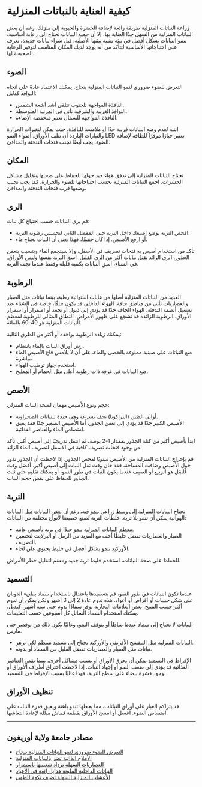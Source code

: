 # كيفية العناية بالنباتات المنزلية

زراعة النباتات المنزلية طريقة رائعة لإضافة الخضرة والحيوية إلى منزلك. رغم أن بعض النباتات المنزلية من السهل جدًا العناية بها، إلا أن جميع النباتات تحتاج إلى رعاية أساسية. تنمو النباتات بشكل أفضل في بيئة تشبه بيئتها الأصلية. قبل شراء نباتات جديدة، تعرف على احتياجاتها الأساسية لتتأكد من أنه يوجد لديك المكان المناسب لتوفير الرعاية الصحيحة لها.

## الضوء

التعرض للضوء ضروري لنمو النباتات المنزلية بنجاح. يمكنك الاعتماد عادةً على اتجاه النوافذ كدليل:

- النافذة المواجهة للجنوب تتلقى أشد أشعة الشمس.
- النوافذ الغربية والشرقية تأتي في المرتبة المتوسطة.
- النافذة المواجهة للشمال تعتبر منخفضة الإضاءة.

انتبه لعدم وضع النباتات قريبة جدًا أو ملامسة للنافذة، حيث يمكن لتغيرات الحرارة والتيارات الباردة أن تتلف الأوراق. أضواء النمو LED تعتبر خيارًا موفرًا للطاقة لإضافة الضوء. يجب أيضًا تجنب فتحات التدفئة والمدافئ.

## المكان

تحتاج النباتات المنزلية إلى تدفق هواء جيد حولها للحفاظ على صحتها وتقليل مشاكل الحشرات. اجمع النباتات المنزلية بحسب احتياجاتها للضوء والحرارة. كما يجب تجنب وضعها قرب فتحات التدفئة والمدافئ.

## الري

قم بري النباتات حسب احتياج كل نبات:

- افحص التربة بوضع إصبعك داخل التربة حتى المفصل الثاني لتحسس رطوبة التربة.
- أو ارفع الأصيص. إذا كان خفيفًا، فهذا يعني أن النبات يحتاج ماء.

تأكد من استخدام أصيص به فتحات تصريف في الأسفل، وإلا سيتجمع الماء ويتسبب بتعفن الجذور. الري الزائد يقتل نباتات أكثر من الري القليل. اسقِ التربة نفسها وليس الأوراق. في الشتاء، اسقِ النباتات بكمية قليلة وفقط عندما تجف التربة.

## الرطوبة

العديد من النباتات المنزلية أصلها من غابات استوائية رطبة، بينما نباتات مثل الصبار والعصاريات تأتي من مناطق جافة. الهواء الداخلي قد يكون جافًا، خاصة في الشتاء عند تشغيل أنظمة التدفئة. الهواء الجاف جدًا قد يؤدي إلى ذبول أو تجعد أو اصفرار أو اسمرار الأوراق. الرطوبة الزائدة قد تشجع على ظهور الأمراض. النطاق المثالي للرطوبة لمعظم النباتات المنزلية هو 40-60 بالمائة.

يمكنك زيادة الرطوبة بواحدة أو أكثر من الطرق التالية:

- رش أوراق النبات بالماء بانتظام.
- ضع النباتات على صينية مملوءة بالحصى والماء، على أن لا يلامس قاع الأصيص الماء مباشرة.
- استخدم جهاز ترطيب الهواء.
- ضع النباتات في غرفة ذات رطوبة أعلى مثل الحمام أو المطبخ.

## الأصص

حجم ونوع الأصيص مهمان لصحة النبات المنزلي:

- أواني الطين (التراكوتا) تجف بسرعة وهي جيدة للنباتات الصحراوية.
- الأصيص الكبير جدًا قد يؤدي إلى تعفن الجذور، أما الأصيص الصغير جدًا فقد يعيق امتصاص الماء والعناصر الغذائية.

ابدأ بأصيص أكبر من كتلة الجذور بمقدار 1-2 بوصة، ثم انتقل تدريجيًا إلى أصيص أكبر. تأكد من وجود فتحات تصريف كافية في الأسفل لتصريف الماء الزائد.

قم بإخراج النباتات المنزلية من الأصيص سنويًا لفحص الجذور. إذا لاحظت أن الجذور تدور حول الأصيص وضاقت المساحة، فقد حان وقت نقل النبات إلى أصيص أكبر. أفضل وقت للنقل هو الربيع أو الصيف عندما يكون النبات في طور النمو، أو يمكنك تقليم حتى ثلث الجذور للحفاظ على نفس حجم النبات.

## التربة

تحتاج النباتات المنزلية إلى وسط زراعي تنمو فيه، رغم أن بعض النباتات مثل النباتات الهوائية يمكن أن تنمو بلا تربة. خلطات التربة تُصنع خصيصًا لأنواع مختلفة من النباتات:

- معظم النباتات المنزلية تنمو جيدًا في تربة تأصيص عامة.
- الصبار والعصاريات تفضل خليطًا أخف مع المزيد من الرمل أو البرلايت لتحسين التصريف.
- الأوركيد تنمو بشكل أفضل في خليط يحتوي على لحاء.

للحفاظ على صحة النباتات، استخدم خليط تربة جديد ومعقم لتقليل خطر الأمراض.

## التسميد

عندما تكون النباتات في طور النمو، قم بتسميدها باعتدال باستخدام سماد بطيء الذوبان على شكل حبيبات أو أقراص أو أعواد. هذه تدوم عادة 2 إلى 3 أشهر ولكن يمكن أن تدوم أكثر حسب المنتج. بعض العلامات التجارية توفر سمادًا يدوم حتى ستة أشهر. كبديل، يمكنك استخدام السماد السائل كل أسبوعين حسب التعليمات.

النباتات لا تحتاج إلى سماد عندما يتباطأ أو يتوقف النمو، وغالبًا يكون ذلك من نوفمبر حتى مارس.

- النباتات المنزلية مثل البنفسج الأفريقي والأوركيد تحتاج إلى تسميد منتظم لكي تزهر.
- نباتات مثل الصبار والعصاريات تفضل القليل من السماد أو بدونه.

الإفراط في التسميد يمكن أن يحرق الأوراق أو يسبب مشاكل أخرى، بينما نقص العناصر الغذائية قد يؤدي إلى ضعف النمو أو إجهاد النبات. إذا لاحظت احتراق أطراف الأوراق أو وجود قشرة بيضاء على سطح التربة، فهذا غالبًا بسبب الإفراط في التسميد.

## تنظيف الأوراق

قد يتراكم الغبار على أوراق النباتات، مما يجعلها تبدو باهتة ويعيق قدرة النبات على امتصاص الضوء. اغسل أو امسح الأوراق بقطعة قماش مبللة لإعادة انتعاشها.

---

## مصادر جامعة ولاية أوريغون

- [التعرض للضوء ضروري لنمو النباتات المنزلية بنجاح](https://extension.oregonstate.edu/news/light-exposure-key-growing-successful-houseplants)
- [الأملاح الذائبة تضر بالنباتات المنزلية](https://extension.oregonstate.edu/news/soluble-salts-damaging-houseplants)
- [العصاريات السهلة تزداد شعبيتها باستمرار](https://extension.oregonstate.edu/news/carefree-succulents-continue-grow-popularity)
- [النباتات الداخلية الملونة هدايا رائعة في الأعياد](https://extension.oregonstate.edu/news/colorful-indoor-plants-make-delightful-gifts-holidays)
- [الأعشاب المنزلية السهلة تضيف نكهة للطهي](https://extension.oregonstate.edu/news/pot-table-easy-indoor-herbs-spice-cooking)
